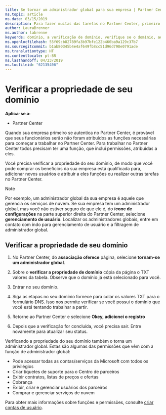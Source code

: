 ```yaml
---
title: Se tornar um administrador global para sua empresa | Partner Center
ms.topic: article
ms.date: 03/15/2019
description: Para fazer muitas das tarefas no Partner Center, primeiro você precisa verificar a propriedade de seu domínio. Muitas tarefas no Partner Center exigem um administrador global. Se sua empresa ainda não tiver uma, você pode se tornar um.
author: LauraBrenner
ms.author: labrenne
keywords: domínio, a verificação de domínio, verifique se o domínio, administrador global, as funções de usuário, permissões
ms.openlocfilehash: 55f69cb82789fa3b97bfe122b460ba9a129c37b7
ms.sourcegitcommit: b1ab80345b4e4af649fb8cc51d96d798e0791ade
ms.translationtype: HT
ms.contentlocale: pt-BR
ms.lasthandoff: 04/23/2019
ms.locfileid: "62135406"
---
```

# <a name="verify-your-domain-ownership"></a>Verificar a propriedade de seu domínio

**Aplica-se a:**

- Partner Center

Quando sua empresa primeiro se autentica no Partner Center, é provável que seus funcionários serão não foram atribuídos as funções necessárias para começar a trabalhar no Partner Center. Para trabalhar no Partner Center todos precisam ter uma função, que inclui permissões, atribuídas a eles.  

Você precisa verificar a propriedade do seu domínio, de modo que você pode comprar os benefícios da sua empresa está qualificada para, adicionar novos usuários e atribuir a eles funções ou realizar outras tarefas no Partner Center. 

>[!Note]
>Por exemplo, um administrador global da sua empresa é aquele que gerencia os serviços de nuvem. Se sua empresa tem um administrador global, mas você não estiver seguro de que ele é, do **ícone de configurações** na parte superior direita do Partner Center, selecione **gerenciamento de usuário**. Localizar os administradores globais, entre em contato com indo para gerenciamento de usuário e a filtragem de administrador global.

## <a name="verify-your-domain-ownership"></a>Verificar a propriedade de seu domínio

1. No Partner Center, do **associação oferece** página, selecione **tornam-se um administrador global**. 

2. Sobre o **verificar a propriedade de domínio** cópia da página o TXT valores da tabela. Observe que o domínio já está selecionado para você.

3. Entrar no seu domínio. 

4. Siga as etapas no seu domínio fornece para colar os valores TXT para o formulário DNS.  Isso nos permite verificar se você possui o domínio que você está tentando trabalhar a partir.

5. Retorne ao Partner Center e selecione **Okey, adicionei o registro**

6. Depois que a verificação for concluída, você precisa sair. Entre novamente para atualizar seu status. 

Verificando a propriedade do seu domínio também o torna um administrador global. Estas são algumas das permissões que vêm com a função de administrador global:

- Pode acessar todas as contas/serviços da Microsoft com todos os privilégios 
- Criar tíquetes de suporte para o Centro de parceiros
- Exibir contratos, listas de preços e ofertas
- Cobrança
- Exibir, criar e gerenciar usuários dos parceiros
- Comprar e gerenciar serviços de nuvem

Para obter mais informações sobre funções e permissões, consulte [criar contas de usuário](create-user-accounts-and-set-permissions.md). 